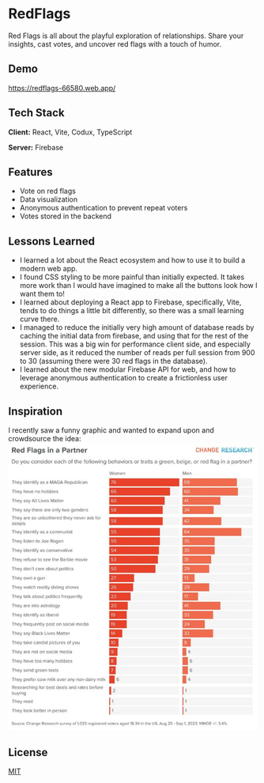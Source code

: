 # RedFlags

Red Flags is all about the playful exploration of relationships. Share your insights, cast votes, and uncover red flags with a touch of humor.

## Demo
https://redflags-66580.web.app/

## Tech Stack  

**Client:** React, Vite, Codux, TypeScript

**Server:** Firebase

## Features  

- Vote on red flags
- Data visualization
- Anonymous authentication to prevent repeat voters
- Votes stored in the backend

## Lessons Learned  

- I learned a lot about the React ecosystem and how to use it to build a modern web app.
- I found CSS styling to be more painful than initially expected. It takes more work than I would have imagined to make all the buttons look how I want them to!
- I learned about deploying a React app to Firebase, specifically, Vite, tends to do things a little bit differently, so there was a small learning curve there.
- I managed to reduce the initially very high amount of database reads by caching the initial data from firebase, and using that for the rest of the session. This was a big win for performance client side, and especially server side, as it reduced the number of reads per full session from 900 to 30 (assuming there were 30 red flags in the database).
- I learned about the new modular Firebase API for web, and how to leverage anonymous authentication to create a frictionless user experience.

## Inspiration

I recently saw a funny graphic and wanted to expand upon and crowdsource the idea:
![Red Flags](src/assets/inspo.jpeg)

## License  

[MIT](https://choosealicense.com/licenses/mit/)  
